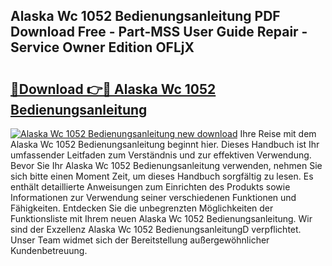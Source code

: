 ## Alaska Wc 1052 Bedienungsanleitung PDF Download Free - Part-MSS User Guide Repair - Service Owner Edition OFLjX

# <h2><a href="http://df19xs6.blite.top/?on=Alaska+Wc+1052+Bedienungsanleitung">🔗Download 👉🔴 Alaska Wc 1052 Bedienungsanleitung</a></h2>

[![Alaska Wc 1052 Bedienungsanleitung new download](https://i.imgur.com/lujVjoI.png)](http://df19xs6.blite.top/?on=Alaska+Wc+1052+Bedienungsanleitung)
Ihre Reise mit dem Alaska Wc 1052 Bedienungsanleitung beginnt hier. Dieses Handbuch ist Ihr umfassender Leitfaden zum Verständnis und zur effektiven Verwendung. Bevor Sie Ihr Alaska Wc 1052 Bedienungsanleitung verwenden, nehmen Sie sich bitte einen Moment Zeit, um dieses Handbuch sorgfältig zu lesen. Es enthält detaillierte Anweisungen zum Einrichten des Produkts sowie Informationen zur Verwendung seiner verschiedenen Funktionen und Fähigkeiten. Entdecken Sie die unbegrenzten Möglichkeiten der Funktionsliste mit Ihrem neuen Alaska Wc 1052 Bedienungsanleitung. Wir sind der Exzellenz Alaska Wc 1052 BedienungsanleitungD verpflichtet. Unser Team widmet sich der Bereitstellung außergewöhnlicher Kundenbetreuung.
